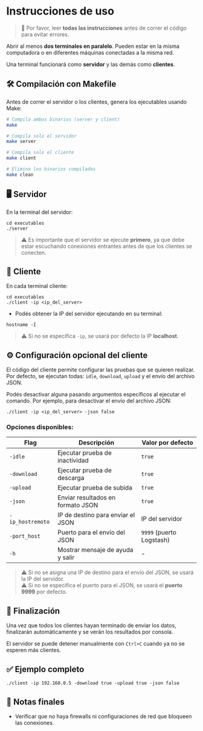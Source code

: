 # Instrucciones de uso

> 📌 Por favor, leer **todas las instrucciones** antes de correr el código para evitar errores.

Abrir al menos **dos terminales en paralelo**. Pueden estar en la misma computadora o en diferentes máquinas conectadas a la misma red.

Una terminal funcionará como **servidor** y las demás como **clientes**.

## 🛠️ Compilación con Makefile

Antes de correr el servidor o los clientes, genera los ejecutables usando Make:

```bash
# Compila ambos binarios (server y client)
make

# Compila solo el servidor
make server

# Compila solo el cliente
make client

# Elimina los binarios compilados
make clean
```

## 🖥️ Servidor

En la terminal del servidor:

```
cd executables
./server
```

> ⚠️ Es importante que el servidor se ejecute **primero**, ya que debe estar escuchando conexiones entrantes antes de que los clientes se conecten.

## 🧪 Cliente

En cada terminal cliente:

```
cd executables
./client -ip <ip_del_server>
```

- Podés obtener la IP del servidor ejecutando en su terminal:

```
hostname -I
```

> ⚠️ Si no se especifica `-ip`, se usará por defecto la IP **localhost**.

## ⚙️ Configuración opcional del cliente

El código del cliente permite configurar las pruebas que se quieren realizar. Por defecto, se ejecutan todas: `idle`, `download`, `upload` y el envío del archivo JSON.

Podés desactivar alguna pasando argumentos específicos al ejecutar el comando. Por ejemplo, para desactivar el envío del archivo JSON:

```
./client -ip <ip_del_server> -json false
```

### Opciones disponibles:

| Flag         | Descripción                                           | Valor por defecto      |
|--------------|-------------------------------------------------------|------------------------|
| `-idle`      | Ejecutar prueba de inactividad                        | `true`                 |
| `-download`  | Ejecutar prueba de descarga                           | `true`                 |
| `-upload`    | Ejecutar prueba de subida                             | `true`                 |
| `-json`      | Enviar resultados en formato JSON                     | `true`                 |
| `-ip_hostremoto`| IP de destino para enviar el JSON                     | IP del servidor        |
| `-port_host`  | Puerto para el envío del JSON                         | `9999` (puerto Logstash) |
| `-h`         | Mostrar mensaje de ayuda y salir                     | -                      |


> ⚠️ Si no se asigna una IP de destino para el envío del JSON, se usará la IP del servidor.  
> ⚠️ Si no se especifica el puerto para el JSON, se usará el **puerto 9999** por defecto.

## 🛑 Finalización

Una vez que todos los clientes hayan terminado de enviar los datos, finalizarán automáticamente y se verán los resultados por consola.

El servidor se puede detener manualmente con `Ctrl+C` cuando ya no se esperen más clientes.

## ✅ Ejemplo completo

```
./client -ip 192.168.0.5 -download true -upload true -json false
```

## 📝 Notas finales

- Verificar que no haya firewalls ni configuraciones de red que bloqueen las conexiones.
